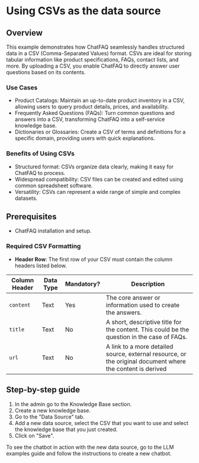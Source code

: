 # Using CSVs as the data source

## Overview

This example demonstrates how ChatFAQ seamlessly handles structured data in a CSV (Comma-Separated Values) format. CSVs are ideal for storing tabular information like product specifications, FAQs, contact lists, and more.  By uploading a CSV, you enable ChatFAQ to directly answer user questions based on its contents.

### Use Cases

- Product Catalogs: Maintain an up-to-date product inventory in a CSV, allowing users to query product details, prices, and availability.
- Frequently Asked Questions (FAQs): Turn common questions and answers into a CSV, transforming ChatFAQ into a self-service knowledge base.
- Dictionaries or Glossaries: Create a CSV of terms and definitions for a specific domain, providing users with quick explanations.

### Benefits of Using CSVs

- Structured format: CSVs organize data clearly, making it easy for ChatFAQ to process.
- Widespread compatibility: CSV files can be created and edited using common spreadsheet software.
- Versatility: CSVs can represent a wide range of simple and complex datasets.

## Prerequisites

- ChatFAQ installation and setup.

### Required CSV Formatting

- **Header Row**: The first row of your CSV must contain the column headers listed below.

Column Header | Data Type | Mandatory? | Description
------------- | --------- | ---------- | -----------
`content`     |   Text    |     Yes    | The core answer or information used to create the answers.
`title`       |   Text    |     No     | A short, descriptive title for the content. This could be the question in the case of FAQs.
`url`         |   Text    |     No     | A link to a more detailed source, external resource, or the original document where the content is derived
  
## Step-by-step guide

1. In the admin go to the Knowledge Base section.
2. Create a new knowledge base.
3. Go to the "Data Source" tab.
4. Add a new data source, select the CSV that you want to use and select the knowledge base that you just created.
5. Click on "Save".

To see the chatbot in action with the new data source, go to the LLM examples guide and follow the instructions to create a new chatbot.
